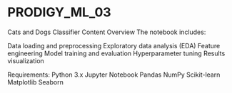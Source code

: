 # PRODIGY_ML_03
Cats and Dogs Classifier
Content Overview
The notebook includes:

Data loading and preprocessing
Exploratory data analysis (EDA)
Feature engineering
Model training and evaluation
Hyperparameter tuning
Results visualization

Requirements:
Python 3.x
Jupyter Notebook
Pandas
NumPy
Scikit-learn
Matplotlib
Seaborn
